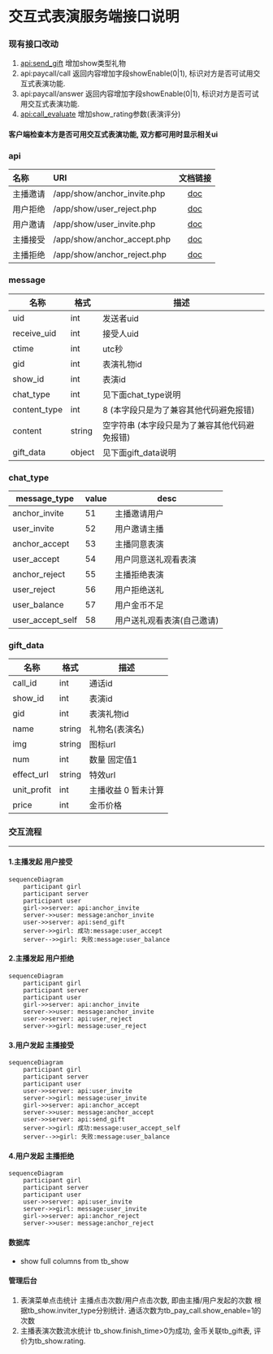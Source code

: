 # 交互式表演服务端接口说明

### 现有接口改动
1. [api:send_gift](/paycall/gifts.md) 增加show类型礼物
2. api:paycall/call 返回内容增加字段showEnable(0|1), 标识对方是否可试用交互式表演功能.
3. api:paycall/answer 返回内容增加字段showEnable(0|1), 标识对方是否可试用交互式表演功能.
4. [api:call_evaluate](/paycall/call_evaluate.md) 增加show_rating参数(表演评分)

#### 客户端检查本方是否可用交互式表演功能, 双方都可用时显示相关ui

### api
| 名称 | URI | 文档链接 |
| :----- | :----| :----: |
|主播邀请| /app/show/anchor_invite.php |[doc](anchor_invite.md)|
|用户拒绝| /app/show/user_reject.php |[doc](user_reject.md)|
|用户邀请| /app/show/user_invite.php |[doc](user_invite.md)|
|主播接受| /app/show/anchor_accept.php |[doc](anchor_accept.md)|
|主播拒绝| /app/show/anchor_reject.php |[doc](anchor_reject.md)|

### message
名称|格式|描述
---|---|---
uid             | int    | 发送者uid
receive_uid     | int    | 接受人uid
ctime           | int    | utc秒
gid             | int    | 表演礼物id
show_id         | int    | 表演id
chat_type       | int    | 见下面chat_type说明
content_type    | int    | 8 (本字段只是为了兼容其他代码避免报错)
content         | string | 空字符串 (本字段只是为了兼容其他代码避免报错)
gift_data       | object | 见下面gift_data说明

### chat_type
message_type|value|desc
---|---|---
anchor_invite|51|主播邀请用户
user_invite|52|用户邀请主播
anchor_accept|53|主播同意表演
user_accept|54|用户同意送礼观看表演
anchor_reject|55|主播拒绝表演
user_reject|56|用户拒绝送礼
user_balance|57|用户金币不足
user_accept_self|58|用户送礼观看表演(自己邀请)

### gift_data
名称|格式|描述
---|---|---
call_id         | int    | 通话id
show_id         | int    | 表演id
gid             | int    | 表演礼物id
name            | string | 礼物名(表演名)
img             | string | 图标url
num             | int    | 数量 固定值1
effect_url      | string | 特效url
unit_profit     | int    | 主播收益 0 暂未计算
price           | int    | 金币价格


### 交互流程
------
#### 1.主播发起 用户接受
```mermaid
sequenceDiagram
    participant girl
    participant server
    participant user
    girl->>server: api:anchor_invite
    server->>user: message:anchor_invite
    user->>server: api:send_gift
    server->>girl: 成功:message:user_accept
    server-->>girl: 失败:message:user_balance
```




#### 2.主播发起 用户拒绝
```mermaid
sequenceDiagram
    participant girl
    participant server
    participant user
    girl->>server: api:anchor_invite
    server->>user: message:anchor_invite
    user->>server: api:user_reject
    server->>girl: message:user_reject
```

#### 3.用户发起 主播接受
```mermaid
sequenceDiagram
    participant girl
    participant server
    participant user
    user->>server: api:user_invite
    server->>girl: message:user_invite
    girl->>server: api:anchor_accept
    server->>user: message:anchor_accept
    user->>server: api:send_gift
    server->>girl: 成功:message:user_accept_self
    server-->>girl: 失败:message:user_balance
```

#### 4.用户发起 主播拒绝
```mermaid
sequenceDiagram
    participant girl
    participant server
    participant user
    user->>server: api:user_invite
    server->>girl: message:user_invite
    girl->>server: api:anchor_reject
    server->>user: message:anchor_reject
```

#### 数据库
* show full columns from tb_show

#### 管理后台
1. 表演菜单点击统计  主播点击次数/用户点击次数, 即由主播/用户发起的次数 根据tb_show.inviter_type分别统计. 通话次数为tb_pay_call.show_enable=1的次数
2. 主播表演次数流水统计 tb_show.finish_time>0为成功, 金币关联tb_gift表, 评价为tb_show.rating.
